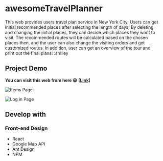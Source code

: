 # awesomeTravelPlanner
This web provides users travel plan service in New York City. Users can get initial recommended places after selecting the length of days. By deleting and changing the initial places, they can decide which places they want to visit. The recommended routes will be calculated based on the chosen places then, and the user can also change the visiting orders and get customized routes. In addition, user can get an overview of the tour and print out the final plans! :smiley
## Project Demo
**You can visit this web from here :smiley:** **[[Link]](https://chuyingl.github.io/awesomeTravelPlanner/)**

![Items Page](https://github.com/Chuyingl/Items-Recommendation-Web/blob/master/finditems.PNG)


![Log in Page](https://github.com/Chuyingl/Items-Recommendation-Web/blob/master/login.PNG)
## Develop with
### Front-end Design
* React
* Google Map API
* Ant Design
* NPM





